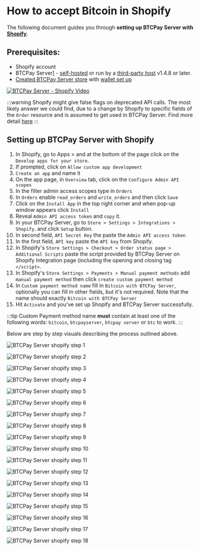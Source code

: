 # How to accept Bitcoin in Shopify

The following document guides you through **setting up BTCPay Server with [Shopify](https://www.shopify.com/)**.

## Prerequisites:

- Shopify account
- BTCPay Server] - [self-hosted](Deployment.md) or run by a [third-party host](/Deployment/ThirdPartyHosting.md) v1.4.8 or later.
- [Created BTCPay Server store](CreateStore.md) with [wallet set up](WalletSetup.md)

[![BTCPay Server - Shopify Video](https://img.youtube.com/vi/jJjAyvgWVfk/mqdefault.jpg 'BTCPay Server - Shopify')](https://www.youtube.com/watch?v=jJjAyvgWVfk 'BTCPay Server - Shopify Video')

:::warning
Shopify might give false flags on deprecated API calls. The most likely answer we could find, due to a change by Shopify to specific fields of the `Order` resource and is assumed to get used in BTCPay Server. Find more detail [here](https://github.com/btcpayserver/btcpayserver/issues/4510)
:::

## Setting up BTCPay Server with Shopify

1. In Shopify, go to Apps > and at the bottom of the page click on the `Develop apps for your store`.
2. If prompted, click on `Allow custom app development`
3. `Create an app` and name it
4. On the app page, in `Overview` tab, click on the `Configure Admin API scopes`
5. In the filter admin access scopes type in `Orders`
6. In `Orders` enable `read_orders` and `write_orders` and then click `Save`
7. Click on the `Install App` in the top right corner and when pop-up window appears click `Install`
8. Reveal `Admin API access token` and `copy` it.
9. In your BTCPay Server, go to `Store > Settings > Integrations > Shopify`. and click `Setup` button.
10. In second field, `API Secret Key` the paste the `Admin API access token`
11. In the first field, `API key` paste the `API key` from Shopify.
12. In Shopify's `Store Settings > Checkout > Order status page > Additional Scripts` paste the script provided by BTCPay Server on Shopify Integration page (including the opening and closing tag `</script>`.
13. In Shopify's `Store Settings > Payments > Manual payment methods` add `manual payment method` then click `create custom payment method`
14. In `Custom payment method name` fill in `Bitcoin with BTCPay Server`, optionally you can fill in other fields, but it's not required. Note that the name should exactly `Bitcoin with BTCPay Server`
15. Hit `Activate` and you've set up Shopify and BTCPay Server successfully.

:::tip
Custom Payment method name **must** contain at least one of the following words: `bitcoin`, `btcpayserver`, `btcpay server` or `btc` to work.
:::

Below are step by step visuals describing the process outlined above.

![BTCPay Server shopify step 1](./img/shopify/btcpayshopify1.png)

![BTCPay Server shopify step 2](./img/shopify/btcpayshopify2.png)

![BTCPay Server shopify step 3](./img/shopify/btcpayshopify3.png)

![BTCPay Server shopify step 4](./img/shopify/btcpayshopify4.png)

![BTCPay Server shopify step 5](./img/shopify/btcpayshopify5.png)

![BTCPay Server shopify step 6](./img/shopify/btcpayshopify6.png)

![BTCPay Server shopify step 7](./img/shopify/btcpayshopify7.png)

![BTCPay Server shopify step 8](./img/shopify/btcpayshopify8.png)

![BTCPay Server shopify step 9](./img/shopify/btcpayshopify9.png)

![BTCPay Server shopify step 10](./img/shopify/btcpayshopify10.png)

![BTCPay Server shopify step 11](./img/Shopify/btcpayshopify11.jpg)

![BTCPay Server shopify step 12](./img/Shopify/btcpayshopify12.jpg)

![BTCPay Server shopify step 13](./img/shopify/btcpayshopify13.png)

![BTCPay Server shopify step 14](./img/shopify/btcpayshopify14.png)

![BTCPay Server shopify step 15](./img/shopify/btcpayshopify15.png)

![BTCPay Server shopify step 16](./img/shopify/btcpayshopify16.png)

![BTCPay Server shopify step 17](./img/shopify/btcpayshopify17.png)

![BTCPay Server shopify step 18](./img/shopify/btcpayshopify18.png)
